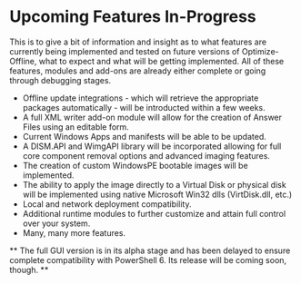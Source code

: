 # Upcoming Features In-Progress #

This is to give a bit of information and insight as to what features are currently being implemented and tested on future versions of Optimize-Offline, what to expect and what will be getting implemented.
All of these features, modules and add-ons are already either complete or going through debugging stages.

* Offline update integrations - which will retrieve the appropriate packages automatically - will be introducted within a few weeks.
* A full XML writer add-on module will allow for the creation of Answer Files using an editable form.
* Current Windows Apps and manifests will be able to be updated.
* A DISM.API and WimgAPI library will be incorporated allowing for full core component removal options and advanced imaging features.
* The creation of custom WindowsPE bootable images will be implemented.
* The ability to apply the image directly to a Virtual Disk or physical disk will be implemented using native Microsoft Win32 dlls (VirtDisk.dll, etc.)
* Local and network deployment compatibility.
* Additional runtime modules to further customize and attain full control over your system.
* Many, many more features.

** The full GUI version is in its alpha stage and has been delayed to ensure complete compatibility with PowerShell 6. Its release will be coming soon, though. **